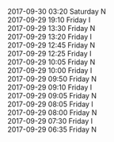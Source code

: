 2017-09-30 03:20 Saturday  N  
2017-09-29 19:10 Friday  I  
2017-09-29 13:30 Friday  N  
2017-09-29 13:20 Friday  I  
2017-09-29 12:45 Friday  N  
2017-09-29 12:25 Friday  I  
2017-09-29 10:05 Friday  N  
2017-09-29 10:00 Friday  I  
2017-09-29 09:50 Friday  N  
2017-09-29 09:10 Friday  I  
2017-09-29 09:05 Friday  N  
2017-09-29 08:05 Friday  I  
2017-09-29 08:00 Friday  N  
2017-09-29 07:30 Friday  I  
2017-09-29 06:35 Friday  N  
